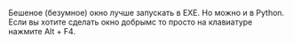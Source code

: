 Бешеное (безумное) окно лучше запускать в EXE. Но можно и в Python. Если вы хотите сделать окно добрымс то просто на клавиатуре нажмите Alt + F4.
